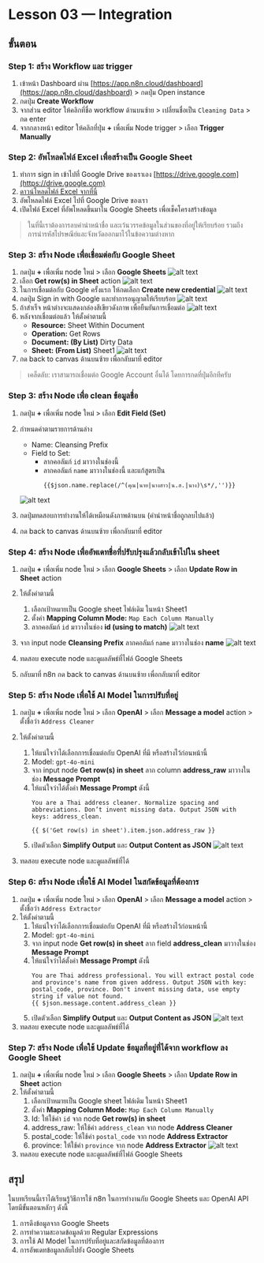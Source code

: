 # Lesson 03 — Integration

## ขั้นตอน

### Step 1: สร้าง Workflow และ trigger

1. เข้าหน้า Dashboard ผ่าน [https://app.n8n.cloud/dashboard](https://app.n8n.cloud/dashboard) > กดปุ่ม Open instance
2. กดปุ่ม **Create Workflow**
3. จากส่วน editor ให้คลิกที่ชื่อ workflow ด้านบนซ้าย > เปลี่ยนชื่อเป็น `Cleaning Data` > กด enter
4. จากกลางหน้า editor ให้คลิกที่ปุ่ม **+** เพื่อเพิ่ม Node trigger > เลือก **Trigger Manually**

### Step 2: อัพโหลดไฟล์ Excel เพื่อสร้างเป็น Google Sheet

1. ทำการ sign in เข้าไปที่ Google Drive ของเราเอง [https://drive.google.com](https://drive.google.com)
2. [ดาวน์โหลดไฟล์ Excel จากที่นี่](https://docs.google.com/spreadsheets/d/1bitGdABma7poo8eDcGi6Fo6vTXmp4udV/edit?usp=sharing&ouid=109881510505807400189&rtpof=true&sd=true) 
3. อัพโหลดไฟล์ Excel ไปที่ Google Drive ของเรา
4. เปิดไฟล์ Excel ที่อัพโหลดขึ้นมาใน Google Sheets เพื่อเช็คโครงสร้างข้อมูล

> ในที่นี้เราต้องการลบคำนำหน้าชื่อ และเว้นวรรคข้อมูลในส่วนของที่อยู่ให้เรียบร้อย รวมถึงการนำรหัสไปรษณีย์และจังหวัดออกมาไว้ในข้อความต่างหาก

### Step 3: สร้าง Node เพื่อเชื่อมต่อกับ Google Sheet

1. กดปุ่ม **+** เพื่อเพิ่ม node ใหม่ > เลือก **Google Sheets** 
   ![alt text](images/2025-08-26_22-30-21.png)
2. เลือก **Get row(s) in Sheet** action 
   ![alt text](images/2025-08-26_22-30-32.png)
3. ในการเชื่อมต่อกับ Google ครั้งแรก ให้กดเลือก **Create new credential**
   ![alt text](images/2025-08-26_22-30-41.png)
4. กดปุ่ม Sign in with Google และทำการอนุญาตให้เรียบร้อย
   ![alt text](images/2025-08-26_22-30-50.png)
5. ถ้าสำเร็จ หน้าต่างจะแสดงกล่องสีเขียวดังภาพ เพื่อยืนยันการเชื่อมต่อ
   ![alt text](images/2025-08-26_22-31-23.png)
6. หลังจากเชื่อมต่อแล้ว ให้ตั้งค่าตามนี้
    - **Resource:** Sheet Within Document
    - **Operation:** Get Rows
    - **Document: (By List)** Dirty Data
    - **Sheet: (From List)** Sheet1 
   ![alt text](images/2025-08-26_22-44-02.png)
7. กด back to canvas ด้านบนซ้าย เพื่อกลับมาที่ editor

> เคล็ดลับ: เราสามารถเชื่อมต่อ Google Account อื่นได้ โดยการกดที่ปุ่มอีกทีครับ

### Step 3: สร้าง Node เพื่อ clean ข้อมูลชื่อ 

1. กดปุ่ม **+** เพื่อเพิ่ม node ใหม่ > เลือก **Edit Field (Set)** 
   
2. กำหนดค่าตามรายการด้านล่าง 
   - Name: Cleansing Prefix
   - Field to Set: 
     - ลากคอลัมภ์ `id` มาวางในช่องนี้
     - ลากคอลัมภ์ `name` มาวางในช่องนี้ และแก้สูตรเป็น 
       ```
       {{$json.name.replace(/^(คุณ|นาย|นางสาว|น.ส.|นาง)\s*/,'')}}
       ```
    ![alt text](images/2025-08-26_22-47-45.png)

3. กดปุ่มทดสอบการทำงานให้ได้เหมือนดังภาพด้านบน (คำนำหน้าชื่อถูกลบไปแล้ว)
4. กด back to canvas ด้านบนซ้าย เพื่อกลับมาที่ editor

### Step 4: สร้าง Node เพื่ออัพเดทชื่อที่ปรับปรุงแล้วกลับเข้าไปใน sheet

1. กดปุ่ม **+** เพื่อเพิ่ม node ใหม่ > เลือก **Google Sheets** > เลือก **Update Row in Sheet** action  
2. ให้ตั้งค่าตามนี้
   1. เลือกเป้าหมายเป็น Google sheet ไฟล์เดิม ในหน้า Sheet1
   2. ตั้งค่า **Mapping Column Mode:** `Map Each Column Manually`
   3. ลากคอลัมภ์ `id` มาวางในช่อง **id (using to match)**
   ![alt text](images/2025-08-26_22-52-04.png)

3. จาก input node **Cleansing Prefix** ลากคอลัมภ์ `name` มาวางในช่อง **name**
   ![alt text](images/2025-08-26_22-51-32.png)

4. ทดสอบ execute node และดูผลลัพธ์ที่ไฟล์ Google Sheets
5. กลับมาที่ n8n กด back to canvas ด้านบนซ้าย เพื่อกลับมาที่ editor

### Step 5: สร้าง Node เพื่อใช้ AI Model ในการปรับที่อยู่

1. กดปุ่ม **+** เพื่อเพิ่ม node ใหม่ > เลือก **OpenAI** > เลือก **Message a model** action > ตั้งชื่อว่า `Address Cleaner`
2. ให้ตั้งค่าตามนี้
   1. ให้แน่ใจว่าได้เลือกการเชื่อมต่อกับ OpenAI ที่มี หรือสร้างไว้ก่อนหน้านี้
   2. Model: `gpt-4o-mini`
   3. จาก input node **Get row(s) in sheet** ลาก column **address_raw** มาวางในช่อง **Message Prompt**
   4. ให้แน่ใจว่าได้ตั้งค่า **Message Prompt** ดังนี้
        ```
        You are a Thai address cleaner. Normalize spacing and abbreviations. Don’t invent missing data. Output JSON with keys: address_clean.

        {{ $('Get row(s) in sheet').item.json.address_raw }}
        ```
    5. เปิดตัวเลือก **Simplify Output** และ **Output Content as JSON**
    ![alt text](images/2025-08-26_22-58-48.png)

3. ทดสอบ execute node และดูผลลัพธ์ที่ได้

### Step 6: สร้าง Node เพื่อใช้ AI Model ในสกัดข้อมูลที่ต้องการ

1. กดปุ่ม **+** เพื่อเพิ่ม node ใหม่ > เลือก **OpenAI** > เลือก **Message a model** action > ตั้งชื่อว่า `Address Extractor`
2. ให้ตั้งค่าตามนี้
   1. ให้แน่ใจว่าได้เลือกการเชื่อมต่อกับ OpenAI ที่มี หรือสร้างไว้ก่อนหน้านี้
   2. Model: `gpt-4o-mini`
   3. จาก input node **Get row(s) in sheet** ลาก field **address_clean** มาวางในช่อง **Message Prompt**
   4. ให้แน่ใจว่าได้ตั้งค่า **Message Prompt** ดังนี้
        ```
        You are Thai address professional. You will extract postal code and province's name from given address. Output JSON with key: postal_code, province. Don't invent missing data, use empty string if value not found.
        {{ $json.message.content.address_clean }}
        ```
    5. เปิดตัวเลือก **Simplify Output** และ **Output Content as JSON**
    ![alt text](images/2025-08-26_23-09-26.png)
3. ทดสอบ execute node และดูผลลัพธ์ที่ได้

### Step 7: สร้าง Node เพื่อใช้ Update ข้อมูลที่อยู่ที่ได้จาก workflow ลง Google Sheet

1. กดปุ่ม **+** เพื่อเพิ่ม node ใหม่ > เลือก **Google Sheets** > เลือก **Update Row in Sheet** action  
2. ให้ตั้งค่าตามนี้
   1. เลือกเป้าหมายเป็น Google sheet ไฟล์เดิม ในหน้า Sheet1
   2. ตั้งค่า **Mapping Column Mode:** `Map Each Column Manually`
   3. Id: ให้ใช้ค่า `id` จาก node **Get row(s) in sheet**
   4. address_raw: ให้ใช้ค่า `address_clean` จาก node **Address Cleaner**
   5. postal_code: ให้ใช้ค่า `postal_code` จาก node **Address Extractor**
   6. province: ให้ใช้ค่า `province` จาก node **Address Extractor**
   ![alt text](images/2025-08-26_23-11-09.png)
3. ทดสอบ execute node และดูผลลัพธ์ที่ไฟล์ Google Sheets


## สรุป

ในบทเรียนนี้เราได้เรียนรู้วิธีการใช้ n8n ในการทำงานกับ Google Sheets และ OpenAI API โดยมีขั้นตอนหลักๆ ดังนี้

1. การดึงข้อมูลจาก Google Sheets
2. การทำความสะอาดข้อมูลด้วย Regular Expressions
3. การใช้ AI Model ในการปรับที่อยู่และสกัดข้อมูลที่ต้องการ
4. การอัพเดทข้อมูลกลับไปยัง Google Sheets
